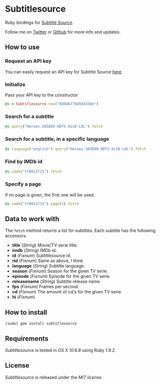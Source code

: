 # Subtitlesource

Ruby bindings for [Subtitle Source](http://www.subtitlesource.org/).

Follow me on [Twitter](http://twitter.com/linusoleander) or [Github](https://github.com/oleander/) for more info and updates.

## How to use

### Request an API key

You can easily request an API key for Subtitle Source [here](http://www.subtitlesource.org/help/contact).

### Initialize 

Pass your API key to the constructor

```` ruby
@s = Subtitlesource.new("6894b779456d330e")
````

### Search for a subtitle

```` ruby
@s.query("Heroes.S03E09.HDTV.XviD-LOL").fetch
````

### Search for a subtitle, in a specific language

```` ruby
@s.language("english").query("Heroes.S03E09.HDTV.XviD-LOL").fetch
````

### Find by IMDb id

```` ruby
@s.imdb("tt0813715").fetch
````

### Specify a page

If no page is given, the first one will be used.

```` ruby
@s.imdb("tt0813715").page(2).fetch
````

## Data to work with

The `fetch` method returns a list for subtitles. Each subtitle has the following accessors.

- **title** (*String*) Movie/TV serie title.
- **imdb** (*String*) IMDb id.
- **id** (*Fixnum*) Subtitlesource id.
- **rid** (*Fixnum*) Same as above, I think.
- **language** (*String*) Subtitle language.
- **season** (*Fixnum*) Season for the given TV serie.
- **episode** (*Fixnum*) Episode for the given TV serie.
- **releasename** (*String*) Subtitle release name.
- **fps** (*Fixnum*) Frames per second.
- **cd** (*Fixnum*) The amount of cd's for the given TV serie.
- **hi** (*Fixnum*)

## How to install

    [sudo] gem install subtitlesource

## Requirements

*Subtitlesource* is tested in *OS X 10.6.8* using Ruby *1.9.2*.

## License

*Subtitlesource* is released under the *MIT license*.